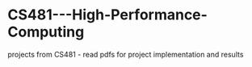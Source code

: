 # CS481---High-Performance-Computing
projects from CS481 - read pdfs for project implementation and results
